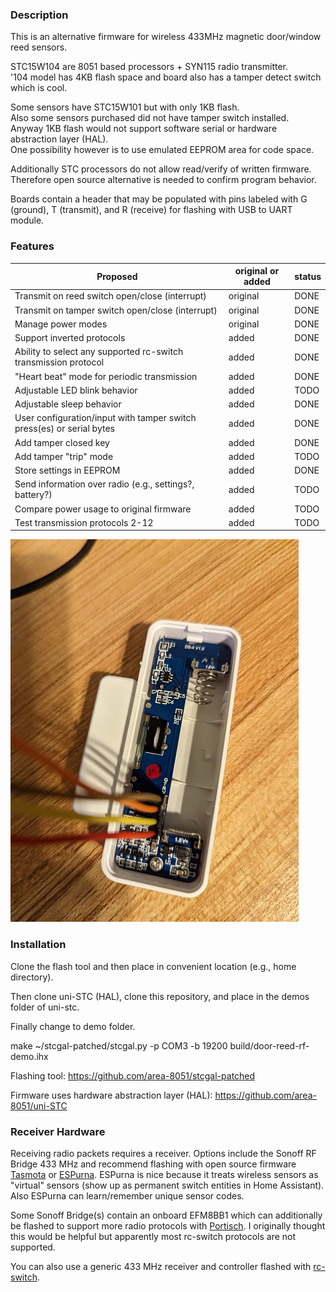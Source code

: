 ### Description
This is an alternative firmware for wireless 433MHz magnetic door/window reed sensors.

STC15W104 are 8051 based processors + SYN115 radio transmitter.  
'104 model has 4KB flash space and board also has a tamper detect switch which is cool.

Some sensors have STC15W101 but with only 1KB flash.  
Also some sensors purchased did not have tamper switch installed.  
Anyway 1KB flash would not support software serial or hardware abstraction layer (HAL).  
One possibility however is to use emulated EEPROM area for code space.

Additionally STC processors do not allow read/verify of written firmware.  
Therefore open source alternative is needed to confirm program behavior.

Boards contain a header that may be populated with pins labeled with G (ground), T (transmit), and R (receive) for flashing with USB to UART module.

### Features

| Proposed | original or added | status |
| ------------- | ------------- | ------------- |
| Transmit on reed switch open/close (interrupt)  | original  | DONE |
| Transmit on tamper switch open/close (interrupt)  | original  | DONE |
| Manage power modes  | original  | DONE |
| Support inverted protocols  | added  | DONE |
| Ability to select any supported rc-switch transmission protocol  | added  | DONE |
| "Heart beat" mode for periodic transmission   | added  | DONE |
| Adjustable LED blink behavior   | added  | TODO |
| Adjustable sleep behavior  | added  | DONE |
| User configuration/input with tamper switch press(es) or serial bytes  | added  | DONE |
| Add tamper closed key  | added  | DONE |
| Add tamper "trip" mode   | added  | TODO |
| Store settings in EEPROM  | added  | DONE |
| Send information over radio (e.g., settings?, battery?)  | added  | TODO |
| Compare power usage to original firmware  | added  | TODO |
| Test transmission protocols 2-12  | added  | TODO |

![alt text](/photos/hookup_example.jpg "Wireless 433 MHz Door Sensor")

### Installation
Clone the flash tool and then place in convenient location (e.g., home directory).

  Then clone uni-STC (HAL), clone this repository, and place in the demos folder of uni-stc.
  
  Finally change to demo folder.
  
  make
  ~/stcgal-patched/stcgal.py -p COM3 -b 19200 build/door-reed-rf-demo.ihx

Flashing tool:
https://github.com/area-8051/stcgal-patched

Firmware uses hardware abstraction layer (HAL):
https://github.com/area-8051/uni-STC

### Receiver Hardware
Receiving radio packets requires a receiver. Options include the Sonoff RF Bridge 433 MHz and recommend flashing with open source firmware [Tasmota](https://tasmota.github.io/docs/devices/Sonoff-RF-Bridge-433/ "Tasmota") or [ESPurna](https://github.com/xoseperez/espurna "ESPurna"). ESPurna is nice because it treats wireless sensors as "virtual" sensors (show up as permanent switch entities in Home Assistant). Also ESPurna can learn/remember unique sensor codes.

Some Sonoff Bridge(s) contain an onboard EFM8BB1 which can additionally be flashed to support more radio protocols with [Portisch](https://github.com/Portisch/RF-Bridge-EFM8BB1 "Portisch"). I originally thought this would be helpful but apparently most rc-switch protocols are not supported.

You can also use a generic 433 MHz receiver and controller flashed with [rc-switch](https://github.com/sui77/rc-switch).
